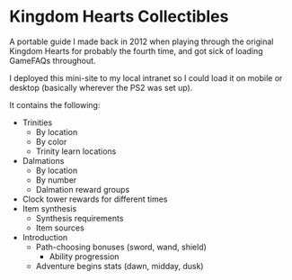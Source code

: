 # Kingdom Hearts Collectibles
A portable guide I made back in 2012 when playing through the original Kingdom Hearts for probably the fourth time, and got sick of loading GameFAQs throughout.

I deployed this mini-site to my local intranet so I could load it on mobile or desktop (basically wherever the PS2 was set up).

It contains the following:

* Trinities
    * By location
    * By color
    * Trinity learn locations
* Dalmations
    * By location
    * By number
    * Dalmation reward groups
* Clock tower rewards for different times
* Item synthesis
    * Synthesis requirements
    * Item sources
* Introduction
    * Path-choosing bonuses (sword, wand, shield)
        * Ability progression
    * Adventure begins stats (dawn, midday, dusk)
